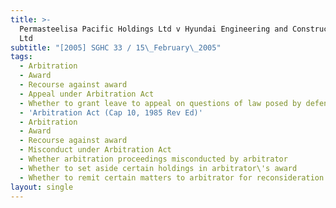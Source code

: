 ```yaml
---
title: >-
  Permasteelisa Pacific Holdings Ltd v Hyundai Engineering and Construction Co
  Ltd
subtitle: "[2005] SGHC 33 / 15\_February\_2005"
tags:
  - Arbitration
  - Award
  - Recourse against award
  - Appeal under Arbitration Act
  - Whether to grant leave to appeal on questions of law posed by defendant
  - 'Arbitration Act (Cap 10, 1985 Rev Ed)'
  - Arbitration
  - Award
  - Recourse against award
  - Misconduct under Arbitration Act
  - Whether arbitration proceedings misconducted by arbitrator
  - Whether to set aside certain holdings in arbitrator\'s award
  - Whether to remit certain matters to arbitrator for reconsideration
layout: single
---
```


